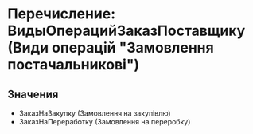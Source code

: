 ﻿# Перечисление: ВидыОперацийЗаказПоставщику (Види операцій "Замовлення постачальникові")

## Значения

- ЗаказНаЗакупку (Замовлення на закупівлю)
- ЗаказНаПереработку (Замовлення на переробку)

